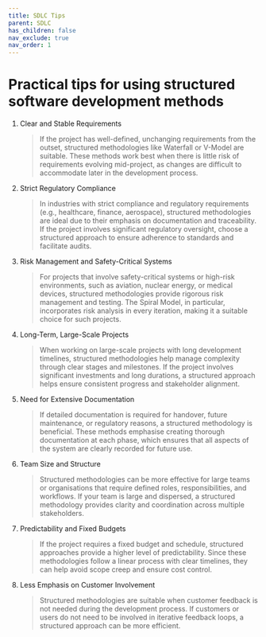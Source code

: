```yaml
---
title: SDLC Tips
parent: SDLC
has_children: false
nav_exclude: true
nav_order: 1
---
```


# Practical tips for using structured software development methods

1. Clear and Stable Requirements

    > If the project has well-defined, unchanging requirements from the outset, structured 
    > methodologies like Waterfall or V-Model are suitable. These methods work best when there is 
    > little risk of requirements evolving mid-project, as changes are difficult to accommodate later 
    > in the development process.

2. Strict Regulatory Compliance

    > In industries with strict compliance and regulatory requirements (e.g., healthcare, finance, 
    > aerospace), structured methodologies are ideal due to their emphasis on documentation and 
    > traceability. If the project involves significant regulatory oversight, choose a structured 
    > approach to ensure adherence to standards and facilitate audits.

3. Risk Management and Safety-Critical Systems

    > For projects that involve safety-critical systems or high-risk environments, such as aviation, 
    > nuclear energy, or medical devices, structured methodologies provide rigorous risk management 
    > and testing. The Spiral Model, in particular, incorporates risk analysis in every iteration, 
    > making it a suitable choice for such projects.

4. Long-Term, Large-Scale Projects

    > When working on large-scale projects with long development timelines, structured methodologies 
    > help manage complexity through clear stages and milestones. If the project involves significant 
    > investments and long durations, a structured approach helps ensure consistent progress and 
    > stakeholder alignment.

5. Need for Extensive Documentation

    > If detailed documentation is required for handover, future maintenance, or regulatory reasons, 
    > a structured methodology is beneficial. These methods emphasise creating thorough documentation 
    > at each phase, which ensures that all aspects of the system are clearly recorded for future use.

6. Team Size and Structure

    > Structured methodologies can be more effective for large teams or organisations that require 
    > defined roles, responsibilities, and workflows. If your team is large and dispersed, a structured 
    > methodology provides clarity and coordination across multiple stakeholders.

7. Predictability and Fixed Budgets

    > If the project requires a fixed budget and schedule, structured approaches provide a higher 
    > level of predictability. Since these methodologies follow a linear process with clear timelines, 
    > they can help avoid scope creep and ensure cost control.

8. Less Emphasis on Customer Involvement

    > Structured methodologies are suitable when customer feedback is not needed during the 
    > development process. If customers or users do not need to be involved in iterative feedback 
    > loops, a structured approach can be more efficient.
